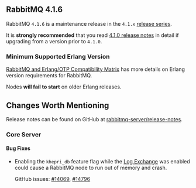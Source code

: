 ## RabbitMQ 4.1.6

RabbitMQ `4.1.6` is a maintenance release in the `4.1.x` [release series](https://www.rabbitmq.com/release-information).

It is **strongly recommended** that you read [4.1.0 release notes](https://github.com/rabbitmq/rabbitmq-server/releases/tag/v4.1.0)
in detail if upgrading from a version prior to `4.1.0`.


### Minimum Supported Erlang Version

[RabbitMQ and Erlang/OTP Compatibility Matrix](https://www.rabbitmq.com/docs/which-erlang) has more details on Erlang version requirements for RabbitMQ.

Nodes **will fail to start** on older Erlang releases.


## Changes Worth Mentioning

Release notes can be found on GitHub at [rabbitmq-server/release-notes](https://github.com/rabbitmq/rabbitmq-server/tree/v4.1.x/release-notes).



### Core Server

#### Bug Fixes

* Enabling the `khepri_db` feature flag while the [Log Exchange](https://www.rabbitmq.com/docs/logging#log-exchange)
  was enabled could cause a RabbitMQ node to run out of memory and crash.

  GitHub issues: [#14069](https://github.com/rabbitmq/rabbitmq-server/discussions/14069), [#14796](https://github.com/rabbitmq/rabbitmq-server/pull/14796)
